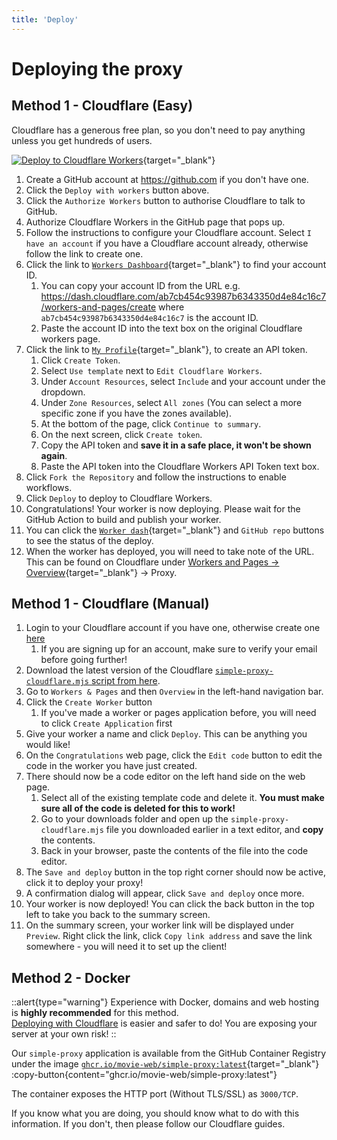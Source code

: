 ```yaml
---
title: 'Deploy'
---
```


# Deploying the proxy

## Method 1 - Cloudflare (Easy)

Cloudflare has a generous free plan, so you don't need to pay anything unless you get hundreds of users.

[![Deploy to Cloudflare Workers](https://deploy.workers.cloudflare.com/button)](https://deploy.workers.cloudflare.com/?url=https://github.com/movie-web/simple-proxy){target="\_blank"}

1. Create a GitHub account at https://github.com if you don't have one.
1. Click the `Deploy with workers` button above.
1. Click the `Authorize Workers` button to authorise Cloudflare to talk to GitHub.
1. Authorize Cloudflare Workers in the GitHub page that pops up.
1. Follow the instructions to configure your Cloudflare account. Select `I have an account` if you have a Cloudflare account already, otherwise follow the link to create one.
1. Click the link to [`Workers Dashboard`](https://dash.cloudflare.com/sign-up?to=/:account/workers-and-pages){target="\_blank"} to find your account ID.
   1. You can copy your account ID from the URL e.g. https://dash.cloudflare.com/ab7cb454c93987b6343350d4e84c16c7/workers-and-pages/create where `ab7cb454c93987b6343350d4e84c16c7` is the account ID.
   1. Paste the account ID into the text box on the original Cloudflare workers page.
1. Click the link to [`My Profile`](https://dash.cloudflare.com/profile/api-tokens){target="\_blank"}, to create an API token.
   1. Click `Create Token`.
   1. Select `Use template` next to `Edit Cloudflare Workers`.
   1. Under `Account Resources`, select `Include` and your account under the dropdown.
   1. Under `Zone Resources`, select `All zones` (You can select a more specific zone if you have the zones available).
   1. At the bottom of the page, click `Continue to summary`.
   1. On the next screen, click `Create token`.
   1. Copy the API token and **save it in a safe place, it won't be shown again**.
   1. Paste the API token into the Cloudflare Workers API Token text box.
1. Click `Fork the Repository` and follow the instructions to enable workflows.
1. Click `Deploy` to deploy to Cloudflare Workers.
1. Congratulations! Your worker is now deploying. Please wait for the GitHub Action to build and publish your worker.
1. You can click the [`Worker dash`](https://dash.cloudflare.com/sign-up?to=/:account/workers-and-pages){target="\_blank"} and `GitHub repo` buttons to see the status of the deploy.
1. When the worker has deployed, you will need to take note of the URL. This can be found on Cloudflare under [Workers and Pages -> Overview](https://dash.cloudflare.com/sign-up?to=/:account/workers-and-pages){target="\_blank"} -> Proxy.

## Method 1 - Cloudflare (Manual)

1. Login to your Cloudflare account if you have one, otherwise create one [here](https://dash.cloudflare.com/sign-up?to=/:account/workers-and-pages)
   1. If you are signing up for an account, make sure to verify your email before going further!
1. Download the latest version of the Cloudflare [`simple-proxy-cloudflare.mjs` script from here](https://github.com/movie-web/simple-proxy/releases/latest/download/simple-proxy-cloudflare.mjs).
1. Go to `Workers & Pages` and then `Overview` in the left-hand navigation bar.
1. Click the `Create Worker` button
   1. If you've made a worker or pages application before, you will need to click `Create Application` first
1. Give your worker a name and click `Deploy`. This can be anything you would like!
1. On the `Congratulations` web page, click the `Edit code` button to edit the code in the worker you have just created.
1. There should now be a code editor on the left hand side on the web page.
   1. Select all of the existing template code and delete it. **You must make sure all of the code is deleted for this to work!**
   1. Go to your downloads folder and open up the `simple-proxy-cloudflare.mjs` file you downloaded earlier in a text editor, and **copy** the contents.
   1. Back in your browser, paste the contents of the file into the code editor.
1. The `Save and deploy` button in the top right corner should now be active, click it to deploy your proxy!
1. A confirmation dialog will appear, click `Save and deploy` once more.
1. Your worker is now deployed! You can click the back button in the top left to take you back to the summary screen.
1. On the summary screen, your worker link will be displayed under `Preview`. Right click the link, click `Copy link address` and save the link somewhere - you will need it to set up the client!

## Method 2 - Docker

::alert{type="warning"}
Experience with Docker, domains and web hosting is **highly recommended** for this method. <br />
[Deploying with Cloudflare](#method-1-cloudflare-easy) is easier and safer to do! You are exposing your server at your own risk!
::

Our `simple-proxy` application is available from the GitHub Container Registry under the image [`ghcr.io/movie-web/simple-proxy:latest`](https://ghcr.io/movie-web/simple-proxy:latest){target="\_blank"} :copy-button{content="ghcr.io/movie-web/simple-proxy:latest"}

The container exposes the HTTP port (Without TLS/SSL) as `3000/TCP`.

If you know what you are doing, you should know what to do with this information. If you don't, then please follow our Cloudflare guides.
